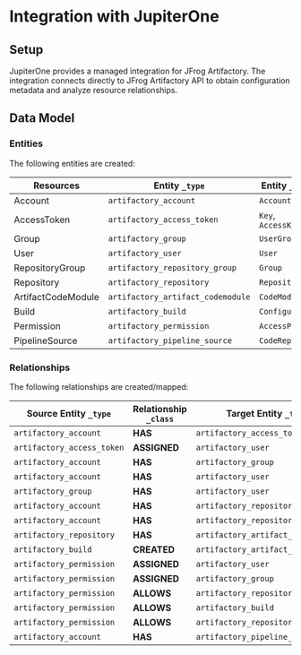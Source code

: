 # Integration with JupiterOne

## Setup

JupiterOne provides a managed integration for JFrog Artifactory. The integration
connects directly to JFrog Artifactory API to obtain configuration metadata and
analyze resource relationships.

<!-- {J1_DOCUMENTATION_MARKER_START} -->
<!--
********************************************************************************
NOTE: ALL OF THE FOLLOWING DOCUMENTATION IS GENERATED USING THE
"j1-integration document" COMMAND. DO NOT EDIT BY HAND! PLEASE SEE THE DEVELOPER
DOCUMENTATION FOR USAGE INFORMATION:

https://github.com/JupiterOne/sdk/blob/master/docs/integrations/development.md
********************************************************************************
-->

## Data Model

### Entities

The following entities are created:

| Resources          | Entity `_type`                    | Entity `_class`    |
| ------------------ | --------------------------------- | ------------------ |
| Account            | `artifactory_account`             | `Account`          |
| AccessToken        | `artifactory_access_token`        | `Key`, `AccessKey` |
| Group              | `artifactory_group`               | `UserGroup`        |
| User               | `artifactory_user`                | `User`             |
| RepositoryGroup    | `artifactory_repository_group`    | `Group`            |
| Repository         | `artifactory_repository`          | `Repository`       |
| ArtifactCodeModule | `artifactory_artifact_codemodule` | `CodeModule`       |
| Build              | `artifactory_build`               | `Configuration`    |
| Permission         | `artifactory_permission`          | `AccessPolicy`     |
| PipelineSource     | `artifactory_pipeline_source`     | `CodeRepo`         |

### Relationships

The following relationships are created/mapped:

| Source Entity `_type`      | Relationship `_class` | Target Entity `_type`             |
| -------------------------- | --------------------- | --------------------------------- |
| `artifactory_account`      | **HAS**               | `artifactory_access_token`        |
| `artifactory_access_token` | **ASSIGNED**          | `artifactory_user`                |
| `artifactory_account`      | **HAS**               | `artifactory_group`               |
| `artifactory_account`      | **HAS**               | `artifactory_user`                |
| `artifactory_group`        | **HAS**               | `artifactory_user`                |
| `artifactory_account`      | **HAS**               | `artifactory_repository_group`    |
| `artifactory_account`      | **HAS**               | `artifactory_repository`          |
| `artifactory_repository`   | **HAS**               | `artifactory_artifact_codemodule` |
| `artifactory_build`        | **CREATED**           | `artifactory_artifact_codemodule` |
| `artifactory_permission`   | **ASSIGNED**          | `artifactory_user`                |
| `artifactory_permission`   | **ASSIGNED**          | `artifactory_group`               |
| `artifactory_permission`   | **ALLOWS**            | `artifactory_repository`          |
| `artifactory_permission`   | **ALLOWS**            | `artifactory_build`               |
| `artifactory_permission`   | **ALLOWS**            | `artifactory_repository_group`    |
| `artifactory_account`      | **HAS**               | `artifactory_pipeline_source`     |

<!--
********************************************************************************
END OF GENERATED DOCUMENTATION AFTER BELOW MARKER
********************************************************************************
-->
<!-- {J1_DOCUMENTATION_MARKER_END} -->
